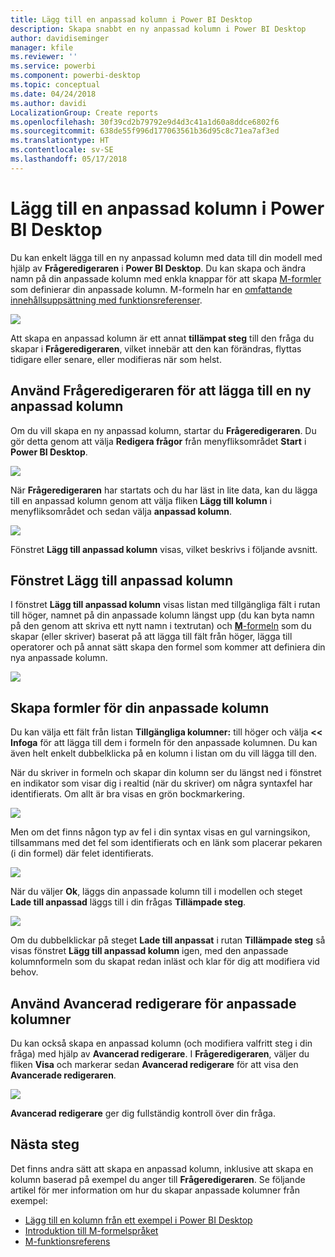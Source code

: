 ```yaml
---
title: Lägg till en anpassad kolumn i Power BI Desktop
description: Skapa snabbt en ny anpassad kolumn i Power BI Desktop
author: davidiseminger
manager: kfile
ms.reviewer: ''
ms.service: powerbi
ms.component: powerbi-desktop
ms.topic: conceptual
ms.date: 04/24/2018
ms.author: davidi
LocalizationGroup: Create reports
ms.openlocfilehash: 30f39cd2b79792e9d4d3c41a1d60a8ddce6802f6
ms.sourcegitcommit: 638de55f996d177063561b36d95c8c71ea7af3ed
ms.translationtype: HT
ms.contentlocale: sv-SE
ms.lasthandoff: 05/17/2018
---
```

# <a name="add-a-custom-column-in-power-bi-desktop"></a>Lägg till en anpassad kolumn i Power BI Desktop
Du kan enkelt lägga till en ny anpassad kolumn med data till din modell med hjälp av **Frågeredigeraren** i **Power BI Desktop**. Du kan skapa och ändra namn på din anpassade kolumn med enkla knappar för att skapa [M-formler](https://msdn.microsoft.com/library/mt270235.aspx) som definierar din anpassade kolumn. M-formeln har en [omfattande innehållsuppsättning med funktionsreferenser](https://msdn.microsoft.com/library/mt779182.aspx). 

![](media/desktop-add-custom-column/add-custom-column_01.png)

Att skapa en anpassad kolumn är ett annat **tillämpat steg** till den fråga du skapar i **Frågeredigeraren**, vilket innebär att den kan förändras, flyttas tidigare eller senare, eller modifieras när som helst.

## <a name="use-query-editor-to-add-a-new-custom-column"></a>Använd Frågeredigeraren för att lägga till en ny anpassad kolumn
Om du vill skapa en ny anpassad kolumn, startar du **Frågeredigeraren**. Du gör detta genom att välja **Redigera frågor** från menyfliksområdet **Start** i **Power BI Desktop**.

![](media/desktop-add-custom-column/add-column-from-example_02.png)

När **Frågeredigeraren** har startats och du har läst in lite data, kan du lägga till en anpassad kolumn genom att välja fliken **Lägg till kolumn** i menyfliksområdet och sedan välja **anpassad kolumn**.

![](media/desktop-add-custom-column/add-custom-column_02.png)

Fönstret **Lägg till anpassad kolumn** visas, vilket beskrivs i följande avsnitt.

## <a name="the-add-custom-column-window"></a>Fönstret Lägg till anpassad kolumn
I fönstret **Lägg till anpassad kolumn** visas listan med tillgängliga fält i rutan till höger, namnet på din anpassade kolumn längst upp (du kan byta namn på den genom att skriva ett nytt namn i textrutan) och [**M**-formeln](https://msdn.microsoft.com/library/mt779182.aspx) som du skapar (eller skriver) baserat på att lägga till fält från höger, lägga till operatorer och på annat sätt skapa den formel som kommer att definiera din nya anpassade kolumn. 

![](media/desktop-add-custom-column/add-custom-column_03.png)

## <a name="create-formulas-for-your-custom-column"></a>Skapa formler för din anpassade kolumn
Du kan välja ett fält från listan **Tillgängliga kolumner:** till höger och välja **<< Infoga** för att lägga till dem i formeln för den anpassade kolumnen. Du kan även helt enkelt dubbelklicka på en kolumn i listan om du vill lägga till den.

När du skriver in formeln och skapar din kolumn ser du längst ned i fönstret en indikator som visar dig i realtid (när du skriver) om några syntaxfel har identifierats. Om allt är bra visas en grön bockmarkering.

![](media/desktop-add-custom-column/add-custom-column_04.png)

Men om det finns någon typ av fel i din syntax visas en gul varningsikon, tillsammans med det fel som identifierats och en länk som placerar pekaren (i din formel) där felet identifierats.

![](media/desktop-add-custom-column/add-custom-column_05.png)

När du väljer **Ok**, läggs din anpassade kolumn till i modellen och steget **Lade till anpassad** läggs till i din frågas **Tillämpade steg**.

![](media/desktop-add-custom-column/add-custom-column_06.png)

Om du dubbelklickar på steget **Lade till anpassat** i rutan **Tillämpade steg** så visas fönstret **Lägg till anpassad kolumn** igen, med den anpassade kolumnformeln som du skapat redan inläst och klar för dig att modifiera vid behov.

## <a name="using-the-advanced-editor-for-custom-columns"></a>Använd Avancerad redigerare för anpassade kolumner
Du kan också skapa en anpassad kolumn (och modifiera valfritt steg i din fråga) med hjälp av **Avancerad redigerare**. I **Frågeredigeraren**, väljer du fliken **Visa** och markerar sedan **Avancerad redigerare** för att visa den **Avancerade redigeraren**.

![](media/desktop-add-custom-column/add-custom-column_07.png)

**Avancerad redigerare** ger dig fullständig kontroll över din fråga.

## <a name="next-steps"></a>Nästa steg
Det finns andra sätt att skapa en anpassad kolumn, inklusive att skapa en kolumn baserad på exempel du anger till **Frågeredigeraren**. Se följande artikel för mer information om hur du skapar anpassade kolumner från exempel:

* [Lägg till en kolumn från ett exempel i Power BI Desktop](desktop-add-column-from-example.md)
* [Introduktion till M-formelspråket](https://msdn.microsoft.com/library/mt270235.aspx)
* [M-funktionsreferens](https://msdn.microsoft.com/library/mt779182.aspx)  

